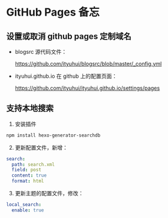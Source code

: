 # GitHub Pages 备忘

## 设置或取消 github pages 定制域名

- blogsrc 源代码文件：

  https://github.com/ityuhui/blogsrc/blob/master/_config.yml


- ityuhui.github.io 在 github 上的配置页面：

  https://github.com/ityuhui/ityuhui.github.io/settings/pages

## 支持本地搜索

1. 安装插件
```bash
npm install hexo-generator-searchdb
```

2. 更新配置文件，新增：
```yaml
search:
  path: search.xml
  field: post
  content: true
  format: html
```

3. 更新主题的配置文件，修改：
```yaml
local_search:
  enable: true
```
